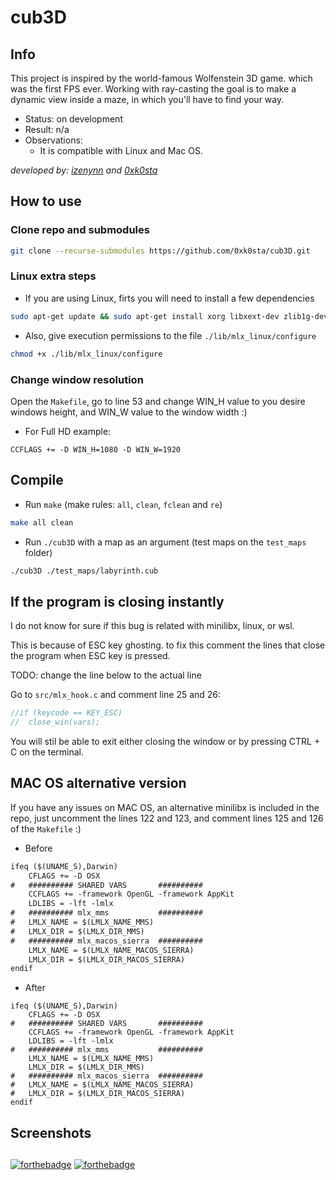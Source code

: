 # cub3D

## Info

This project is inspired by the world-famous Wolfenstein 3D game. which was the first FPS ever. Working with ray-casting the goal is to make a dynamic view inside a maze, in which you'll have to find your way.

- Status: on development
- Result: n/a
- Observations:
	- It is compatible with Linux and Mac OS.

*developed by: [izenynn](https://github.com/izenynn) and [0xk0sta](https://github.com/0xk0sta)*

## How to use

### Clone repo and submodules

```sh
git clone --recurse-submodules https://github.com/0xk0sta/cub3D.git
```

### Linux extra steps

- If you are using Linux, firts you will need to install a few dependencies

```sh
sudo apt-get update && sudo apt-get install xorg libxext-dev zlib1g-dev libbsd-dev
```

- Also, give execution permissions to the file `./lib/mlx_linux/configure`

```sh
chmod +x ./lib/mlx_linux/configure
```

### Change window resolution

Open the `Makefile`, go to line 53 and change WIN_H value to you desire windows height, and WIN_W value to the window width :)

- For Full HD example:

```make
CCFLAGS += -D WIN_H=1080 -D WIN_W=1920
```

## Compile

- Run `make` (make rules: `all`, `clean`, `fclean` and `re`)

```sh
make all clean
```

- Run `./cub3D` with a map as an argument (test maps on the `test_maps` folder)

```sh
./cub3D ./test_maps/labyrinth.cub
```

## If the program is closing instantly

I do not know for sure if this bug is related with minilibx, linux, or wsl.

This is because of ESC key ghosting. to fix this comment the lines that close the program when ESC key is pressed.

TODO: change the line below to the actual line

Go to `src/mlx_hook.c` and comment line 25 and 26:

```c
//if (keycode == KEY_ESC)
//	close_win(vars);
```

You will stil be able to exit either closing the window or by pressing CTRL + C on the terminal.

## MAC OS alternative version

If you have any issues on MAC OS, an alternative minilibx is included in the repo, just uncomment the lines 122 and 123, and comment lines 125 and 126 of the `Makefile` :)

- Before

```diff
ifeq ($(UNAME_S),Darwin)
	CFLAGS += -D OSX
#	########## SHARED VARS       ##########
	CCFLAGS += -framework OpenGL -framework AppKit
	LDLIBS = -lft -lmlx
#	########## mlx_mms           ##########
#	LMLX_NAME = $(LMLX_NAME_MMS)
#	LMLX_DIR = $(LMLX_DIR_MMS)
#	########## mlx_macos_sierra  ##########
	LMLX_NAME = $(LMLX_NAME_MACOS_SIERRA)
	LMLX_DIR = $(LMLX_DIR_MACOS_SIERRA)
endif
```

- After

```make
ifeq ($(UNAME_S),Darwin)
	CFLAGS += -D OSX
#	########## SHARED VARS       ##########
	CCFLAGS += -framework OpenGL -framework AppKit
	LDLIBS = -lft -lmlx
#	########## mlx_mms           ##########
	LMLX_NAME = $(LMLX_NAME_MMS)
	LMLX_DIR = $(LMLX_DIR_MMS)
#	########## mlx_macos_sierra  ##########
#	LMLX_NAME = $(LMLX_NAME_MACOS_SIERRA)
#	LMLX_DIR = $(LMLX_DIR_MACOS_SIERRA)
endif
```

## Screenshots
##
[![forthebadge](https://forthebadge.com/images/badges/made-with-c.svg)](https://forthebadge.com)
[![forthebadge](https://forthebadge.com/images/badges/compatibility-club-penguin.svg)](https://forthebadge.com)

